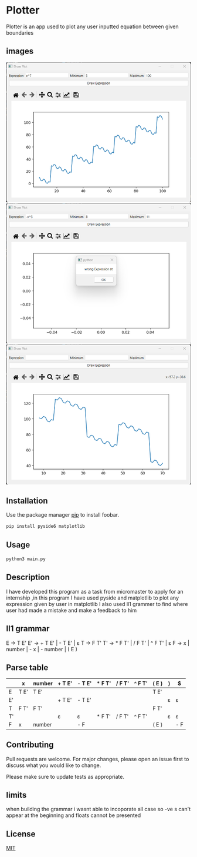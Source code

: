 # Plotter

Plotter is an app used to plot any user inputted equation between given boundaries
## images
![alt text](https://github.com/therealX01D/MicroMasterTasks/blob/main/Screenshot%202023-07-17%20232458.png)
![alttext](https://github.com/therealX01D/MicroMasterTasks/blob/main/Screenshot%202023-07-17%20233007.png)
![alt text](https://github.com/therealX01D/MicroMasterTasks/blob/main/Screenshot%202023-07-17%20234051.png)
## Installation

Use the package manager [pip](https://pip.pypa.io/en/stable/) to install foobar.

```bash
pip install pyside6 matplotlib
```

## Usage

```python
python3 main.py
```
## Description
I have developed this program as a task from micromaster to apply for an internship ,in this program I have used pyside and matplotlib to plot any expression given by user in matplotlib I also used ll1 grammer to find where user had made a mistake and make a feedback to him
## ll1 grammar
E -> T E'
E' -> + T E' | - T E' | ε
T -> F T'
T' -> * F T' | / F T' | ^ F T' | ε
F -> x | number | - x | - number | ( E )
## Parse table
|   | x      | number | + T E' | - T E' | * F T' | / F T' | ^ F T' | ( E )  | )      | $      |
|---|--------|--------|--------|--------|--------|--------|--------|--------|--------|-------|
| E | T E'   | T E'   |        |        |        |        |        | T E'   |        |       |
| E'|        |        | + T E' | - T E' |        |        |        |        | ε      | ε     |
| T | F T'   | F T'   |        |        |        |        |        | F T'   |        |       |
| T'|        |        | ε      | ε      | * F T'| / F T'| ^ F T'|        | ε      | ε     |
| F | x      | number |        | - F    |        |        |        | ( E )  |        | - F   |
## Contributing

Pull requests are welcome. For major changes, please open an issue first
to discuss what you would like to change.

Please make sure to update tests as appropriate.

## limits 
 when building the grammar i wasnt able to incoporate all case so -ve s can't appear at the beginning
 and floats cannot be presented
## License

[MIT](https://choosealicense.com/licenses/mit/)
